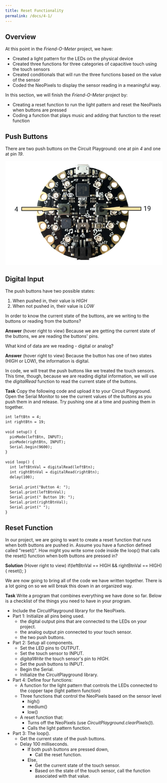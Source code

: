 ```yaml
---
title: Reset Functionality
permalink: /docs/4-1/
---
```

## Overview
At this point in the *Friend-O-Meter* project, we have:
- Created a light pattern for the LEDs on the physical device
- Created three functions for three categories of capacitive touch using the touch sensors
- Created conditionals that will run the three functions based on the value of the sensor
- Coded the NeoPixels to display the sensor reading in a meaningful way.

In this section, we will finish the *Friend-O-Meter* project by:
- Creating a reset function to run the light pattern and reset the NeoPixels when buttons are pressed
- Coding a function that plays music and adding that function to the reset function

## Push Buttons
There are two push buttons on the Circuit Playground: one at pin *4* and one at pin *19*.

![push buttons](../images/4-1_push-buttons.png)

## Digital Input
The push buttons have two possible states:
1. When pushed in, their value is *HIGH*
2. When not pushed in, their value is *LOW*

<span class="think">In order to know the current state of the buttons, are we writing to the buttons or reading from the buttons?</span>

**Answer** (hover right to view) <span class="solution">Because we are getting the current state of the buttons, we are reading the buttons' pins.</span>

<span class="think">What kind of data are we reading - digital or analog?<span>

**Answer** (hover right to view) <span class="solution">Because the button has one of two states (HIGH or LOW), the information is digital.</span>

In code, we will treat the push buttons like we treated the touch sensors. This time, though, because we are reading digital information, we will use the *digitalRead* function to read the current state of the buttons.

**Task** Copy the following code and upload it to your Circuit Playground. Open the Serial Monitor to see the current values of the buttons as you push them in and release. Try pushing one at a time and pushing them in together.

```
int leftBtn = 4;
int rightBtn = 19;

void setup() {
  pinMode(leftBtn, INPUT);
  pinMode(rightBtn, INPUT);
  Serial.begin(9600);
}

void loop() {
  int leftBtnVal = digitalRead(leftBtn);
  int rightBtnVal = digitalRead(rightBtn);
  delay(100);

  Serial.print("Button 4: ");
  Serial.print(leftBtnVal);
  Serial.print(" Button 19: ");
  Serial.print(rightBtnVal);
  Serial.print(" ");
}
```

## Reset Function
In our project, we are going to want to create a reset function that runs when both buttons are pushed in. <span class="think">Assume you have a function defined called "reset()". How might you write some code inside the loop() that calls the reset() function when both buttons are pressed in?</span>

**Solution** (Hover right to view) <span class="solution">
if(leftBtnVal == HIGH && rightBtnVal == HIGH) {
    reset();
}
</span>

We are now going to bring all of the code we have written together. There is a lot going on so we will break this down in an organized way.

**Task** Write a program that combines everything we have done so far. Below is a checklist of the things you need to have in your program.
- Include the CircuitPlayground library for the NeoPixels.
- Part 1: Initialize all pins being used.
  - the digital output pins that are connected to the LEDs on your project.
  - the analog output pin connected to your touch sensor.
  - the two push buttons.
- Part 2: Setup all components.
  - Set the LED pins to OUTPUT.
  - Set the touch sensor to INPUT.
  - *digitalWrite* the touch sensor's pin to *HIGH*.
  - Set the push buttons to INPUT.
  - Begin the Serial.
  - Initialize the CircuitPlayground library.
- Part 4: Define four functions:
  - A function for the light pattern that controls the LEDs connected to the copper tape (light pattern function)
  - Three functions that control the NeoPixels based on the sensor level
    - high()
    - medium()
    - low()
  - A reset function that:
    - Turns off the NeoPixels (use *CircuitPlayground.clearPixels()*).
    - Calls the light pattern function.
- Part 3: The loop().
  - Get the current state of the push buttons.
  - Delay 100 milliseconds.
    - If both push buttons are pressed down,
      - Call the reset function.
    - Else,
      - Get the current state of the touch sensor.
      - Based on the state of the touch sensor, call the function associated with that value.
